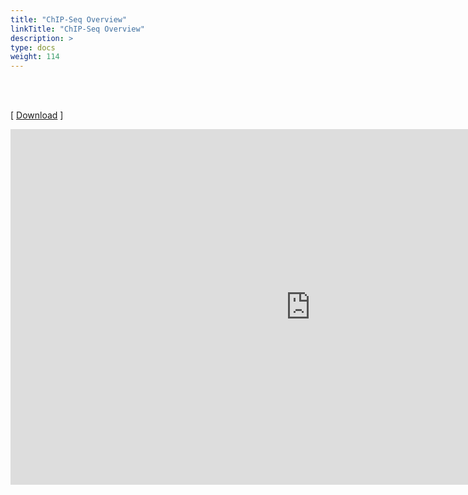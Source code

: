 ```yaml
---
title: "ChIP-Seq Overview"
linkTitle: "ChIP-Seq Overview"
description: >
type: docs
weight: 114
---
```


<br></br>

[ [Download](https://docs.google.com/presentation/d/1z27X9Exf664SEsnOgsckMxI6Mhmcm2tLRHPtOyZaxB4/edit?usp=sharing) ]

<iframe src="https://docs.google.com/presentation/d/e/2PACX-1vSUMKIkEIU7oxznmde9mYj1_6Nx75SlLt0lPZ8d2xvWjinZZ9IaZycW92fNQN6qK5hBlbJebjYhRVLL/embed?start=false&loop=false&delayms=60000" frameborder="0" width="960" height="569" allowfullscreen="true" mozallowfullscreen="true" webkitallowfullscreen="true"></iframe>




